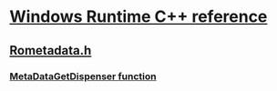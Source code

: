 # [Windows Runtime C++ reference](../_winrt/index.md)
## [Rometadata.h](index.md)
### [MetaDataGetDispenser function](../rometadata/nf-rometadata-metadatagetdispenser.md)
